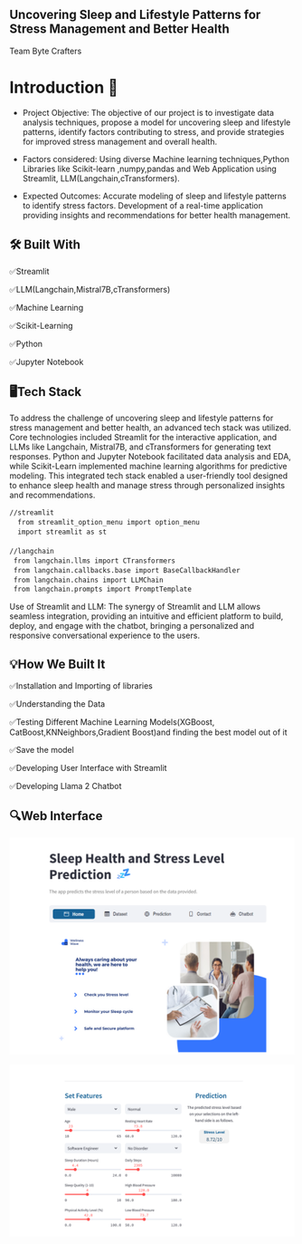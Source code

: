 
## Uncovering Sleep and Lifestyle Patterns for Stress Management and Better Health

Team Byte Crafters

# Introduction 👋
- Project Objective: The objective of our project is to investigate data analysis techniques, propose a model for uncovering sleep and lifestyle patterns, identify factors contributing to stress, and provide strategies for improved stress management and overall health.

- Factors considered: Using diverse Machine learning techniques,Python Libraries like Scikit-learn ,numpy,pandas and Web Application using Streamlit, LLM(Langchain,cTransformers).

- Expected Outcomes: Accurate modeling of sleep and lifestyle patterns to identify stress factors. Development of a real-time application providing insights and recommendations for better health management.






## 🛠 Built With
✅Streamlit

✅LLM(Langchain,Mistral7B,cTransformers)

✅Machine Learning

✅Scikit-Learning

✅Python

✅Jupyter Notebook



## 🖥️Tech Stack
 To address the challenge of uncovering sleep and lifestyle patterns for stress management and better health, an advanced tech stack was utilized. Core technologies included Streamlit for the interactive application, and LLMs like Langchain, Mistral7B, and cTransformers for generating text responses. Python and Jupyter Notebook facilitated data analysis and EDA, while Scikit-Learn implemented machine learning algorithms for predictive modeling. This integrated tech stack enabled a user-friendly tool designed to enhance sleep health and manage stress through personalized insights and recommendations.






```bash
//streamlit
  from streamlit_option_menu import option_menu
  import streamlit as st

//langchain
 from langchain.llms import CTransformers
 from langchain.callbacks.base import BaseCallbackHandler
 from langchain.chains import LLMChain
 from langchain.prompts import PromptTemplate
```

Use of Streamlit and LLM: The synergy of Streamlit and LLM allows seamless integration, providing an intuitive and efficient platform to build, deploy, and engage with the chatbot, bringing a personalized and responsive conversational experience to the users.




## 💡How We Built It

✅Installation and Importing of libraries

✅Understanding the Data

✅Testing Different Machine Learning Models(XGBoost, CatBoost,KNNeighbors,Gradient Boost)and finding the best model out of it

✅Save the model

✅Developing User Interface with Streamlit

✅Developing Llama 2 Chatbot

## 🔍Web Interface

![App Screenshot](https://github.com/Aishwarya-HM/BYTE_CRAFTERS_JITHACK/blob/main/Images/IntroImage.png)

![App Screenshot](https://github.com/Aishwarya-HM/BYTE_CRAFTERS_JITHACK/blob/main/Images/PredictImage.png)

